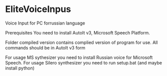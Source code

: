 # EliteVoiceInpus
Voice Input for PC forrussian language

Prerequisites
You need to install AutoIt v3, Microsoft Speech Platform.

Folder compiled version contains complied version of program for use.
All commands should be in AutoIt v3 form

For usage MS sythesizer you need to install Russian voice for Microsoft Speech.
For usage Silero synthesizer you need to run setup.bat (and maybe install python)